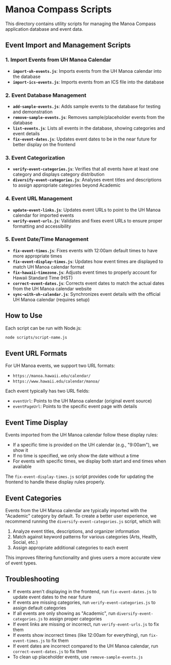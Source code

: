 # Manoa Compass Scripts

This directory contains utility scripts for managing the Manoa Compass application database and event data.

## Event Import and Management Scripts

### 1. Import Events from UH Manoa Calendar 

- **`import-uh-events.js`**: Imports events from the UH Manoa calendar into the database
- **`import-ics-events.js`**: Imports events from an ICS file into the database

### 2. Event Database Management

- **`add-sample-events.js`**: Adds sample events to the database for testing and demonstration
- **`remove-sample-events.js`**: Removes sample/placeholder events from the database
- **`list-events.js`**: Lists all events in the database, showing categories and event details
- **`fix-event-dates.js`**: Updates event dates to be in the near future for better display on the frontend

### 3. Event Categorization

- **`verify-event-categories.js`**: Verifies that all events have at least one category and displays category distribution
- **`diversify-event-categories.js`**: Analyses event titles and descriptions to assign appropriate categories beyond Academic

### 4. Event URL Management

- **`update-event-links.js`**: Updates event URLs to point to the UH Manoa calendar for imported events
- **`verify-event-urls.js`**: Validates and fixes event URLs to ensure proper formatting and accessibility

### 5. Event Date/Time Management

- **`fix-event-times.js`**: Fixes events with 12:00am default times to have more appropriate times
- **`fix-event-display-times.js`**: Updates how event times are displayed to match UH Manoa calendar format
- **`fix-hawaii-timezone.js`**: Adjusts event times to properly account for Hawaii Standard Time (HST)
- **`correct-event-dates.js`**: Corrects event dates to match the actual dates from the UH Manoa calendar website
- **`sync-with-uh-calendar.js`**: Synchronizes event details with the official UH Manoa calendar (requires setup)

## How to Use

Each script can be run with Node.js:

```bash
node scripts/script-name.js
```

## Event URL Formats

For UH Manoa events, we support two URL formats:
- `https://manoa.hawaii.edu/calendar/`
- `https://www.hawaii.edu/calendar/manoa/`

Each event typically has two URL fields:
- `eventUrl`: Points to the UH Manoa calendar (original event source)
- `eventPageUrl`: Points to the specific event page with details

## Event Time Display

Events imported from the UH Manoa calendar follow these display rules:
- If a specific time is provided on the UH calendar (e.g., "9:00am"), we show it
- If no time is specified, we only show the date without a time
- For events with specific times, we display both start and end times when available

The `fix-event-display-times.js` script provides code for updating the frontend to handle these display rules properly.

## Event Categories

Events from the UH Manoa calendar are typically imported with the "Academic" category by default. To create a better user experience, we recommend running the `diversify-event-categories.js` script, which will:

1. Analyze event titles, descriptions, and organizer information
2. Match against keyword patterns for various categories (Arts, Health, Social, etc.)
3. Assign appropriate additional categories to each event

This improves filtering functionality and gives users a more accurate view of event types.

## Troubleshooting

- If events aren't displaying in the frontend, run `fix-event-dates.js` to update event dates to the near future
- If events are missing categories, run `verify-event-categories.js` to assign default categories
- If all events are only showing as "Academic", run `diversify-event-categories.js` to assign proper categories
- If event links are missing or incorrect, run `verify-event-urls.js` to fix them
- If events show incorrect times (like 12:00am for everything), run `fix-event-times.js` to fix them
- If event dates are incorrect compared to the UH Manoa calendar, run `correct-event-dates.js` to fix them
- To clean up placeholder events, use `remove-sample-events.js` 